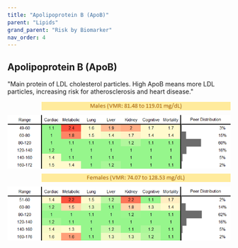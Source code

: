 ```yaml
---
title: "Apolipoprotein B (ApoB)"
parent: "Lipids"
grand_parent: "Risk by Biomarker"
nav_order: 4
---
```



## Apolipoprotein B (ApoB)


"Main protein of LDL cholesterol particles. High ApoB means more LDL particles, increasing risk for atherosclerosis and heart disease."

<div style="display: flex; flex-direction: column; gap: 10px;">

  <img src="/assets/images/vmrbiomarker_apob__male.png" alt="Apolipoprotein B (ApoB) VMR Male" style="margin-left: 15%">
  <img src="/assets/images/rr_apob__male.png" alt="Apolipoprotein B (ApoB) RR Male">

  <img src="/assets/images/vmrbiomarker_apob__female.png" alt="Apolipoprotein B (ApoB) VMR Female" style="margin-left: 15%; ">
  <img src="/assets/images/rr_apob__female.png" alt="Apolipoprotein B (ApoB) RR Female">

</div>



